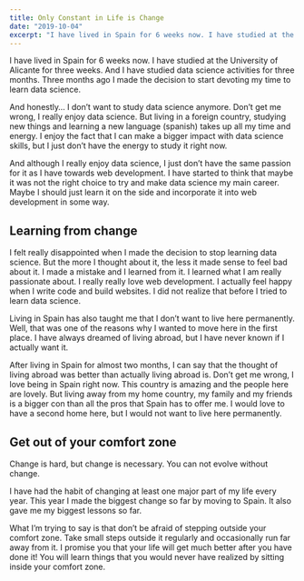 ```yaml
---
title: Only Constant in Life is Change
date: "2019-10-04"
excerpt: "I have lived in Spain for 6 weeks now. I have studied at the University of Alicante for three weeks. And I have studied data science activities for three months. Three months ago I made the decision to start devoting my time to learn data science."
---
```


I have lived in Spain for 6 weeks now. I have studied at the University of Alicante for three weeks. And I have studied data science activities for three months. Three months ago I made the decision to start devoting my time to learn data science.

And honestly… I don’t want to study data science anymore. Don’t get me wrong, I really enjoy data science. But living in a foreign country, studying new things and learning a new language (spanish) takes up all my time and energy. I enjoy the fact that I can make a bigger impact with data science skills, but I just don’t have the energy to study it right now.

And although I really enjoy data science, I just don’t have the same passion for it as I have towards web development. I have started to think that maybe it was not the right choice to try and make data science my main career. Maybe I should just learn it on the side and incorporate it into web development in some way.

## Learning from change

I felt really disappointed when I made the decision to stop learning data science. But the more I thought about it, the less it made sense to feel bad about it. I made a mistake and I learned from it. I learned what I am really passionate about. I really really love web development. I actually feel happy when I write code and build websites. I did not realize that before I tried to learn data science.

Living in Spain has also taught me that I don’t want to live here permanently. Well, that was one of the reasons why I wanted to move here in the first place. I have always dreamed of living abroad, but I have never known if I actually want it.

After living in Spain for almost two months, I can say that the thought of living abroad was better than actually living abroad is. Don’t get me wrong, I love being in Spain right now. This country is amazing and the people here are lovely. But living away from my home country, my family and my friends is a bigger con than all the pros that Spain has to offer me. I would love to have a second home here, but I would not want to live here permanently.

## Get out of your comfort zone

Change is hard, but change is necessary. You can not evolve without change.

I have had the habit of changing at least one major part of my life every year. This year I made the biggest change so far by moving to Spain. It also gave me my biggest lessons so far.

What I’m trying to say is that don’t be afraid of stepping outside your comfort zone. Take small steps outside it regularly and occasionally run far away from it. I promise you that your life will get much better after you have done it! You will learn things that you would never have realized by sitting inside your comfort zone.